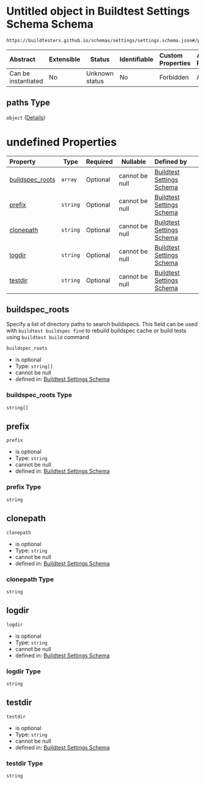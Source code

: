 # Untitled object in Buildtest Settings Schema Schema

```txt
https://buildtesters.github.io/schemas/settings/settings.schema.json#/properties/config/properties/paths
```




| Abstract            | Extensible | Status         | Identifiable | Custom Properties | Additional Properties | Access Restrictions | Defined In                                                                      |
| :------------------ | ---------- | -------------- | ------------ | :---------------- | --------------------- | ------------------- | ------------------------------------------------------------------------------- |
| Can be instantiated | No         | Unknown status | No           | Forbidden         | Allowed               | none                | [settings.schema.json\*](../../out/settings.schema.json "open original schema") |

## paths Type

`object` ([Details](settings-properties-config-properties-paths.md))

# undefined Properties

| Property                            | Type     | Required | Nullable       | Defined by                                                                                                                                                                                                                                        |
| :---------------------------------- | -------- | -------- | -------------- | :------------------------------------------------------------------------------------------------------------------------------------------------------------------------------------------------------------------------------------------------ |
| [buildspec_roots](#buildspec_roots) | `array`  | Optional | cannot be null | [Buildtest Settings Schema](settings-properties-config-properties-paths-properties-buildspec_roots.md "https&#x3A;//buildtesters.github.io/schemas/settings/settings.schema.json#/properties/config/properties/paths/properties/buildspec_roots") |
| [prefix](#prefix)                   | `string` | Optional | cannot be null | [Buildtest Settings Schema](settings-properties-config-properties-paths-properties-prefix.md "https&#x3A;//buildtesters.github.io/schemas/settings/settings.schema.json#/properties/config/properties/paths/properties/prefix")                   |
| [clonepath](#clonepath)             | `string` | Optional | cannot be null | [Buildtest Settings Schema](settings-properties-config-properties-paths-properties-clonepath.md "https&#x3A;//buildtesters.github.io/schemas/settings/settings.schema.json#/properties/config/properties/paths/properties/clonepath")             |
| [logdir](#logdir)                   | `string` | Optional | cannot be null | [Buildtest Settings Schema](settings-properties-config-properties-paths-properties-logdir.md "https&#x3A;//buildtesters.github.io/schemas/settings/settings.schema.json#/properties/config/properties/paths/properties/logdir")                   |
| [testdir](#testdir)                 | `string` | Optional | cannot be null | [Buildtest Settings Schema](settings-properties-config-properties-paths-properties-testdir.md "https&#x3A;//buildtesters.github.io/schemas/settings/settings.schema.json#/properties/config/properties/paths/properties/testdir")                 |

## buildspec_roots

Specify a list of directory paths to search buildspecs. This field can be used with `buildtest buildspec find` to rebuild buildspec cache or build tests using `buildtest build` command


`buildspec_roots`

-   is optional
-   Type: `string[]`
-   cannot be null
-   defined in: [Buildtest Settings Schema](settings-properties-config-properties-paths-properties-buildspec_roots.md "https&#x3A;//buildtesters.github.io/schemas/settings/settings.schema.json#/properties/config/properties/paths/properties/buildspec_roots")

### buildspec_roots Type

`string[]`

## prefix




`prefix`

-   is optional
-   Type: `string`
-   cannot be null
-   defined in: [Buildtest Settings Schema](settings-properties-config-properties-paths-properties-prefix.md "https&#x3A;//buildtesters.github.io/schemas/settings/settings.schema.json#/properties/config/properties/paths/properties/prefix")

### prefix Type

`string`

## clonepath




`clonepath`

-   is optional
-   Type: `string`
-   cannot be null
-   defined in: [Buildtest Settings Schema](settings-properties-config-properties-paths-properties-clonepath.md "https&#x3A;//buildtesters.github.io/schemas/settings/settings.schema.json#/properties/config/properties/paths/properties/clonepath")

### clonepath Type

`string`

## logdir




`logdir`

-   is optional
-   Type: `string`
-   cannot be null
-   defined in: [Buildtest Settings Schema](settings-properties-config-properties-paths-properties-logdir.md "https&#x3A;//buildtesters.github.io/schemas/settings/settings.schema.json#/properties/config/properties/paths/properties/logdir")

### logdir Type

`string`

## testdir




`testdir`

-   is optional
-   Type: `string`
-   cannot be null
-   defined in: [Buildtest Settings Schema](settings-properties-config-properties-paths-properties-testdir.md "https&#x3A;//buildtesters.github.io/schemas/settings/settings.schema.json#/properties/config/properties/paths/properties/testdir")

### testdir Type

`string`
